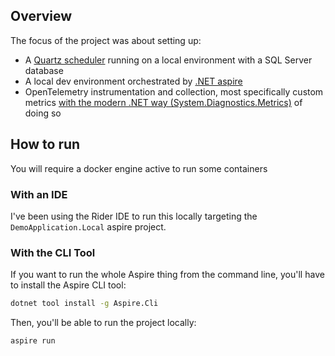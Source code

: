 ## Overview

The focus of the project was about setting up:
- A [Quartz scheduler](https://www.quartz-scheduler.net/documentation/quartz-3.x/quick-start.html) running on a local environment with a SQL Server database
- A local dev environment orchestrated by [.NET aspire](https://learn.microsoft.com/en-us/dotnet/aspire/get-started/aspire-overview)
- OpenTelemetry instrumentation and collection, most specifically custom metrics [with the modern .NET way (System.Diagnostics.Metrics)](https://learn.microsoft.com/en-us/dotnet/core/diagnostics/metrics-instrumentation) of doing so

## How to run

You will require a docker engine active to run some containers

### With an IDE
I've been using the Rider IDE to run this locally targeting the `DemoApplication.Local` aspire project.

### With the CLI Tool
If you want to run the whole Aspire thing from the command line, you'll have to install the Aspire CLI tool:
```sh
dotnet tool install -g Aspire.Cli
```
Then, you'll be able to run the project locally:
```sh
aspire run
```
